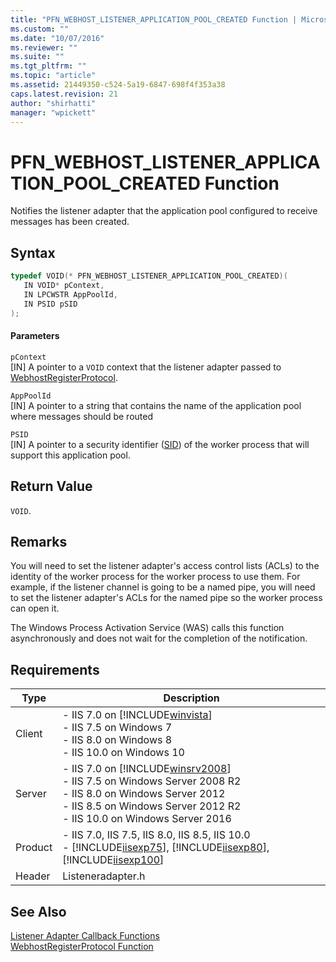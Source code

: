 ```yaml
---
title: "PFN_WEBHOST_LISTENER_APPLICATION_POOL_CREATED Function | Microsoft Docs"
ms.custom: ""
ms.date: "10/07/2016"
ms.reviewer: ""
ms.suite: ""
ms.tgt_pltfrm: ""
ms.topic: "article"
ms.assetid: 21449350-c524-5a19-6847-698f4f353a38
caps.latest.revision: 21
author: "shirhatti"
manager: "wpickett"
---
```

# PFN_WEBHOST_LISTENER_APPLICATION_POOL_CREATED Function
Notifies the listener adapter that the application pool configured to receive messages has been created.  
  
## Syntax  
  
```cpp  
typedef VOID(* PFN_WEBHOST_LISTENER_APPLICATION_POOL_CREATED)(  
   IN VOID* pContext,  
   IN LPCWSTR AppPoolId,  
   IN PSID pSID  
);  
```  
  
#### Parameters  
 `pContext`  
 [IN] A pointer to a `VOID` context that the listener adapter passed to [WebhostRegisterProtocol](../../web-development-reference\native-code-api-reference/webhostregisterprotocol-function.md).  
  
 `AppPoolId`  
 [IN] A pointer to a string that contains the name of the application pool where messages should be routed  
  
 `PSID`  
 [IN] A pointer to a security identifier ([SID](http://go.microsoft.com/fwlink/?LinkId=63529)) of the worker process that will support this application pool.  
  
## Return Value  
 `VOID`.  
  
## Remarks  
 You will need to set the listener adapter's access control lists (ACLs) to the identity of the worker process for the worker process to use them. For example, if the listener channel is going to be a named pipe, you will need to set the listener adapter's ACLs for the named pipe so the worker process can open it.  
  
 The Windows Process Activation Service (WAS) calls this function asynchronously and does not wait for the completion of the notification.  
  
## Requirements  
  
|Type|Description|  
|----------|-----------------|  
|Client|-   IIS 7.0 on [!INCLUDE[winvista](../../wmi-provider/includes/winvista-md.md)]<br />-   IIS 7.5 on Windows 7<br />-   IIS 8.0 on Windows 8<br />-   IIS 10.0 on Windows 10|  
|Server|-   IIS 7.0 on [!INCLUDE[winsrv2008](../../wmi-provider/includes/winsrv2008-md.md)]<br />-   IIS 7.5 on Windows Server 2008 R2<br />-   IIS 8.0 on Windows Server 2012<br />-   IIS 8.5 on Windows Server 2012 R2<br />-   IIS 10.0 on Windows Server 2016|  
|Product|-   IIS 7.0, IIS 7.5, IIS 8.0, IIS 8.5, IIS 10.0<br />-   [!INCLUDE[iisexp75](../../web-development-reference/native-code-api-reference/includes/iisexp75-md.md)], [!INCLUDE[iisexp80](../../web-development-reference/native-code-api-reference/includes/iisexp80-md.md)], [!INCLUDE[iisexp100](../../web-development-reference/native-code-api-reference/includes/iisexp100-md.md)]|  
|Header|Listeneradapter.h|  
  
## See Also  
 [Listener Adapter Callback Functions](../../web-development-reference\native-code-api-reference/listener-adapter-callback-functions.md)   
 [WebhostRegisterProtocol Function](../../web-development-reference\native-code-api-reference/webhostregisterprotocol-function.md)